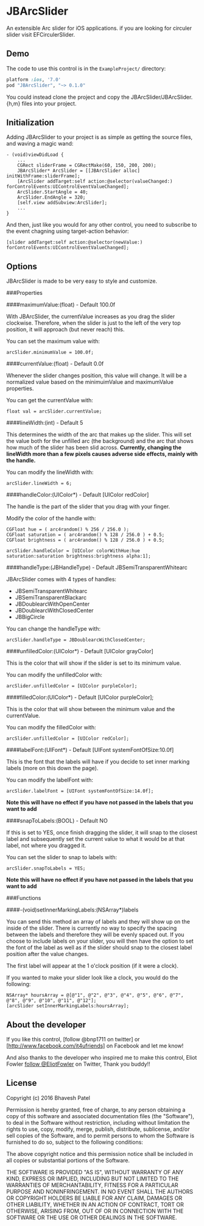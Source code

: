 JBArcSlider
================

An extensible Arc slider for iOS applications. if you are looking for circuler slider visit EFCirculerSlider.

Demo
----

The code to use this control is in the `ExampleProject/` directory:


```ruby
platform :ios, '7.0'
pod "JBArcSlider", "~> 0.1.0"
```

You could instead clone the project and copy the JBArcSlider/JBArcSlider.{h,m} files into your project.


Initialization
--------------

Adding JBArcSlider to your project is as simple as getting the source files, and waving a magic wand:

``` objc
- (void)viewDidLoad {
	...
    CGRect sliderFrame = CGRectMake(60, 150, 200, 200);
    JBArcSlider* ArcSlider = [[JBArcSlider alloc] initWithFrame:sliderFrame];
    [ArcSlider addTarget:self action:@selector(valueChanged:) forControlEvents:UIControlEventValueChanged];
    ArcSlider.StartAngle = 40;
    ArcSlider.EndAngle = 320;
    [self.view addSubview:ArcSlider];
    ...
}
```

And then, just like you would for any other control, you need to subscribe to the event chagning using target-action behavior:

```objc
[slider addTarget:self action:@selector(newValue:) forControlEvents:UIControlEventValueChanged];
```

Options
-------

JBArcSlider is made to be very easy to style and customize.

###Properties

####maximumValue:(float) - Default 100.0f

With JBArcSlider, the currentValue increases as you drag the slider clockwise. Therefore, when 
the slider is just to the left of the very top position, it will approach (but never reach) this. 

You can set the maximum value with:

```objc
arcSlider.minimumValue = 100.0f;
```

####currentValue:(float) - Default 0.0f

Whenever the slider changes position, this value will change. It will be a normalized value based on the minimuimValue and maximumValue properties.

You can get the currentValue with:

```objc
float val = arcSlider.currentValue;
```

####lineWidth:(int) - Default 5

This determines the width of the arc that makes up the slider. This will set the value both for the unfilled arc (the background) and the arc that shows how much of the slider has been slid across. **Currently, changing the lineWidth more than a few pixels causes adverse side effects, mainly with the handle.**

You can modify the lineWidth with:

```objc
arcSlider.lineWidth = 6;
```

####handleColor:(UIColor*) - Default [UIColor redColor]

The handle is the part of the slider that you drag with your finger.

Modify the color of the handle with:

```objc
CGFloat hue = ( arc4random() % 256 / 256.0 );
CGFloat saturation = ( arc4random() % 128 / 256.0 ) + 0.5;
CGFloat brightness = ( arc4random() % 128 / 256.0 ) + 0.5;

arcSlider.handleColor = [UIColor colorWithHue:hue saturation:saturation brightness:brightness alpha:1];
```

####handleType:(JBHandleType) - Default JBSemiTransparentWhitearc

JBArcSlider comes with 4 types of handles:

- JBSemiTransparentWhitearc
- JBSemiTransparentBlackarc
- JBDoublearcWithOpenCenter
- JBDoublearcWithClosedCenter
- JBBigCircle

You can change the handleType with:

```objc
arcSlider.handleType = JBDoublearcWithClosedCenter;
```

####unfilledColor:(UIColor*) - Default [UIColor grayColor]

This is the color that will show if the slider is set to its minimum value.

You can modify the unfilledColor with:

```objc
arcSlider.unfilledColor = [UIColor purpleColor];
```

####filledColor:(UIColor*) - Default [UIColor purpleColor];

This is the color that will show between the minimum value and the currentValue.

You can modify the filledColor with:

```objc
arcSlider.unfilledColor = [UIColor redColor];
```

####labelFont:(UIFont*) - Default [UIFont systemFontOfSize:10.0f]

This is the font that the labels will have if you decide to set inner marking labels (more on this down the page). 

You can modify the labelFont with:

```objc
arcSlider.labelFont = [UIFont systemFontOfSize:14.0f];
```

**Note this will have no effect if you have not passed in the labels that you want to add**

####snapToLabels:(BOOL) - Default NO

If this is set to YES, once finish dragging the slider, it will snap to the closest label and subsequently set the current value to what it would be at that label, not where you dragged it.

You can set the slider to snap to labels with:

```objc
arcSlider.snapToLabels = YES;
```

**Note this will have no effect if you have not passed in the labels that you want to add**

###Functions

####-(void)setInnerMarkingLabels:(NSArray*)labels

You can send this method an array of labels and they will show up on the inside of the slider. There is currently no way to specify the spacing between the labels and therefore they will be evenly spaced out. If you choose to include labels on your slider, you will then have the option to set the font of the label as well as if the slider should snap to the closest label position after the value changes.

The first label will appear at the 1 o'clock position (if it were a clock).

If you wanted to make your slider look like a clock, you would do the following:

```objc
NSArray* hoursArray = @[@"1", @"2", @"3", @"4", @"5", @"6", @"7", @"8", @"9", @"10", @"11", @"12"];
[arcSlider setInnerMarkingLabels:hoursArray];
``` 

About the developer
-------------------

If you like this control, [follow @bnp1711 on twitter] or [http://www.facebook.com/it4ufriends] on Facebook and let me know!

And also thanks to the developer who inspired me to make this control, Eliot Fowler [follow @EliotFowler](http://www.twitter.com/eliotfowler) on Twitter, Thank you buddy!!


License
-------

Copyright (c) 2016 Bhavesh Patel

Permission is hereby granted, free of charge, to any person obtaining a copy of this software and associated documentation files (the "Software"), to deal in the Software without restriction, including without limitation the rights to use, copy, modify, merge, publish, distribute, sublicense, and/or sell copies of the Software, and to permit persons to whom the Software is furnished to do so, subject to the following conditions:

The above copyright notice and this permission notice shall be included in all copies or substantial portions of the Software.

THE SOFTWARE IS PROVIDED "AS IS", WITHOUT WARRANTY OF ANY KIND, EXPRESS OR IMPLIED, INCLUDING BUT NOT LIMITED TO THE WARRANTIES OF MERCHANTABILITY, FITNESS FOR A PARTICULAR PURPOSE AND NONINFRINGEMENT. IN NO EVENT SHALL THE AUTHORS OR COPYRIGHT HOLDERS BE LIABLE FOR ANY CLAIM, DAMAGES OR OTHER LIABILITY, WHETHER IN AN ACTION OF CONTRACT, TORT OR OTHERWISE, ARISING FROM, OUT OF OR IN CONNECTION WITH THE SOFTWARE OR THE USE OR OTHER DEALINGS IN THE SOFTWARE.